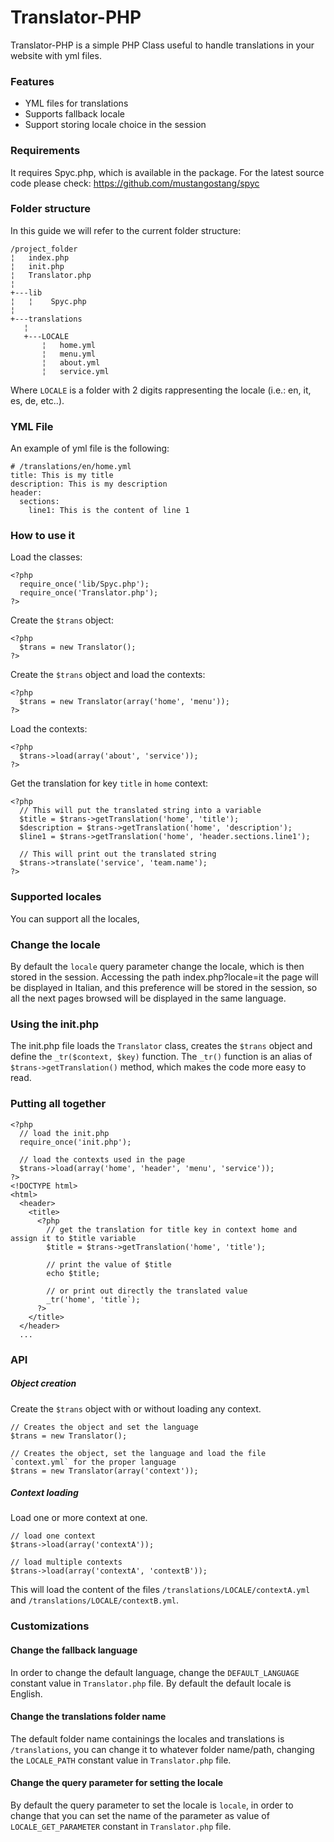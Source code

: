 # Translator-PHP
Translator-PHP is a simple PHP Class useful to handle translations in your website with yml files.

### Features
- YML files for translations
- Supports fallback locale
- Support storing locale choice in the session

### Requirements
It requires Spyc.php, which is available in the package. For the latest source code please check: https://github.com/mustangostang/spyc 

### Folder structure
In this guide we will refer to the current folder structure:
 
 ```
/project_folder
¦   index.php
¦   init.php
¦   Translator.php
¦
+---lib
¦   ¦    Spyc.php 
¦
+---translations
    ¦
    +---LOCALE
        ¦   home.yml
        ¦   menu.yml
        ¦   about.yml
        ¦   service.yml
 ```
 
Where `LOCALE` is a folder with 2 digits rappresenting the locale (i.e.: en, it, es, de, etc..).

### YML File
An example of yml file is the following:
```
# /translations/en/home.yml
title: This is my title
description: This is my description
header:
  sections:
    line1: This is the content of line 1
```

### How to use it
Load the classes:
```
<?php
  require_once('lib/Spyc.php');
  require_once('Translator.php');
?> 
```

Create the `$trans` object:
```
<?php
  $trans = new Translator();
?>
```

Create the `$trans` object and load the contexts:
```
<?php
  $trans = new Translator(array('home', 'menu'));
?>
```

Load the contexts:
```
<?php
  $trans->load(array('about', 'service'));
?>
```

Get the translation for key `title` in `home` context:
```
<?php
  // This will put the translated string into a variable
  $title = $trans->getTranslation('home', 'title');
  $description = $trans->getTranslation('home', 'description');
  $line1 = $trans->getTranslation('home', 'header.sections.line1');
  
  // This will print out the translated string
  $trans->translate('service', 'team.name');
?>
```

### Supported locales
You can support all the locales, 

### Change the locale
By default the `locale` query parameter change the locale, which is then stored in the session. Accessing the path index.php?locale=it the page will be displayed in Italian, and this preference will be stored in the session, so all the next pages browsed will be displayed in the same language.

### Using the init.php
The init.php file loads the `Translator` class, creates the `$trans` object and define the `_tr($context, $key)` function. The `_tr()` function is an alias of `$trans->getTranslation()` method, which makes the code more easy to read.

### Putting all together
```
<?php
  // load the init.php
  require_once('init.php');
 
  // load the contexts used in the page
  $trans->load(array('home', 'header', 'menu', 'service'));
?>
<!DOCTYPE html>
<html>
  <header>
    <title>
      <?php 
        // get the translation for title key in context home and assign it to $title variable
        $title = $trans->getTranslation('home', 'title');
        
        // print the value of $title
        echo $title;
        
        // or print out directly the translated value
        _tr('home', 'title`);
      ?>
    </title>
  </header>
  ...
```

### API

##### Object creation
Create the ``$trans`` object with or without loading any context.
```
// Creates the object and set the language
$trans = new Translator();

// Creates the object, set the language and load the file `context.yml` for the proper language
$trans = new Translator(array('context'));
```

##### Context loading
Load one or more context at one.
```
// load one context
$trans->load(array('contextA'));

// load multiple contexts
$trans->load(array('contextA', 'contextB'));
```
This will load the content of the files ``/translations/LOCALE/contextA.yml`` and ``/translations/LOCALE/contextB.yml``.

### Customizations

#### Change the fallback language
In order to change the default language, change the `DEFAULT_LANGUAGE` constant value in `Translator.php` file. By default the default locale is English.

#### Change the translations folder name
The default folder name containings the locales and translations is `/translations`, you can change it to whatever folder name/path, changing the `LOCALE_PATH` constant value in `Translator.php` file.

#### Change the query parameter for setting the locale
By default the query parameter to set the locale is `locale`, in order to change that you can set the name of the parameter as value of `LOCALE_GET_PARAMETER` constant in `Translator.php` file.
